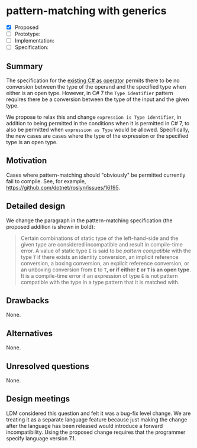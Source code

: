 # pattern-matching with generics

* [x] Proposed
* [ ] Prototype:
* [ ] Implementation:
* [ ] Specification:

## Summary
[summary]: #summary

The specification for the [existing C# as operator](https://github.com/dotnet/csharplang/blob/master/spec/expressions.md#the-as-operator) permits there to be no conversion between the type of the operand and the specified type when either is an open type. However, in C# 7 the `Type identifier` pattern requires there be a conversion between the type of the input and the given type.

We propose to relax this and change `expression is Type identifier`, in addition to being permitted in the conditions when it is permitted in C# 7, to also be permitted when `expression as Type` would be allowed. Specifically, the new cases are cases where the type of the expression or the specified type is an open type. 

## Motivation
[motivation]: #motivation

Cases where pattern-matching should "obviously" be permitted currently fail to compile. See, for example, https://github.com/dotnet/roslyn/issues/16195.

## Detailed design
[design]: #detailed-design

We change the paragraph in the pattern-matching specification (the proposed addition is shown in bold):

> Certain combinations of static type of the left-hand-side and the given type are considered incompatible and result in compile-time error. A value of static type `E` is said to be *pattern compatible* with the type `T` if there exists an identity conversion, an implicit reference conversion, a boxing conversion, an explicit reference conversion, or an unboxing conversion from `E` to `T`**, or if either `E` or `T` is an open type**. It is a compile-time error if an expression of type `E` is not pattern compatible with the type in a type pattern that it is matched with.

## Drawbacks
[drawbacks]: #drawbacks

None.

## Alternatives
[alternatives]: #alternatives

None.

## Unresolved questions
[unresolved]: #unresolved-questions

None.

## Design meetings

LDM considered this question and felt it was a bug-fix level change. We are treating it as a separate language feature because just making the change after the language has been released would introduce a forward incompatibility. Using the proposed change requires that the programmer specify language version 7.1.
